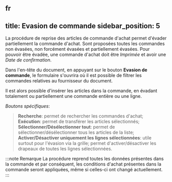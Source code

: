 fr
---
title: Evasion de commande
sidebar_position: 5
---

La procédure de reprise des articles de commande d'achat permet d'évader partiellement la commande d'achat. Sont proposées toutes les commandes non évasées, non forcément évasées et partiellement évasées. Pour pouvoir être évadée, une commande d'achat doit être *Imprimée* et avoir une *Date de confirmation*.

Dans l'en-tête du document, en appuyant sur le bouton **Evasion de commande**, le formulaire s'ouvrira où il est possible de filtrer les commandes relatives au fournisseur du document.

Il est alors possible d'insérer les articles dans la commande, en évadant totalement ou partiellement une commande entière ou une ligne.

*Boutons spécifiques*:

> **Recherche**: permet de rechercher les commandes d'achat;  
> **Exécution**: permet de transférer les articles sélectionnés;  
> **Sélectionner/Désélectionner tout**: permet de sélectionner/désélectionner tous les articles de la liste;  
> **Activer/Désactiver uniquement les lignes sélectionnées**: utile surtout pour l'évasion via la grille; permet d'activer/désactiver les drapeaux de toutes les lignes sélectionnées.

:::note Remarque
La procédure reprend toutes les données présentes dans la commande et par conséquent, les conditions d'achat présentes dans la commande seront appliquées, même si celles-ci ont changé actuellement.
:::